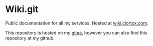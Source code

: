# Wiki.git

Public documentation for all my services.
Hosted at [wiki.clortox.com](https://wiki.clortox.com).

This repository is hosted on my [gitea](https://git.clortox.com/Infrastructure/wiki),
however you can also find this repository at my github.
